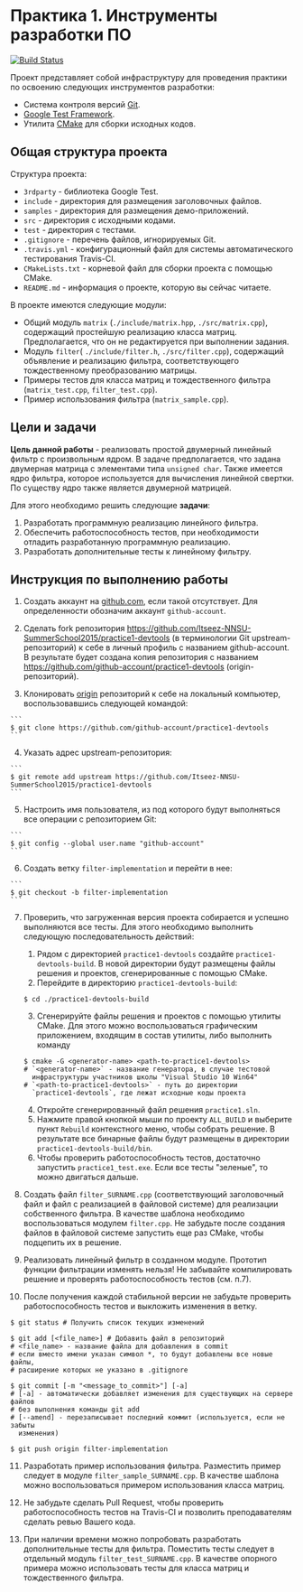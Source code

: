# Практика 1. Инструменты разработки ПО

[![Build Status](https://travis-ci.org/Itseez-NNSU-SummerSchool2015/practice1-devtools.svg)](https://travis-ci.org/Itseez-NNSU-SummerSchool2015/practice1-devtools)

Проект представляет собой инфраструктуру для проведения практики по освоению
следующих инструментов разработки:

  - Система контроля версий [Git](https://git-scm.com/book/en/v2).
  - [Google Test Framework](https://code.google.com/p/googletest).
  - Утилита [CMake](http://www.cmake.org) для сборки исходных кодов.

## Общая структура проекта

Структура проекта:

  - `3rdparty` - библиотека Google Test.
  - `include` - директория для размещения заголовочных файлов.
  - `samples` - директория для размещения демо-приложений.
  - `src` - директория с исходными кодами.
  - `test` - директория с тестами.
  - `.gitignore` - перечень файлов, игнорируемых Git.
  - `.travis.yml` - конфигурационный файл для системы автоматического тестирования Travis-CI.
  - `CMakeLists.txt` - корневой файл для сборки проекта с помощью CMake.
  - `README.md` - информация о проекте, которую вы сейчас читаете.

В проекте имеются следующие модули:

  - Общий модуль `matrix` (`./include/matrix.hpp`, `./src/matrix.cpp`),
    содержащий простейшую реализацию класса матриц. Предполагается, что он не
    редактируется при выполнении задания.
  - Модуль `filter`( `./include/filter.h`, `./src/filter.cpp`),
    содержащий объявление и реализацию фильтра, соответствующего тождественному
    преобразованию матрицы.
  - Примеры тестов для класса матриц и тождественного фильтра
    (`matrix_test.cpp`, `filter_test.cpp`).
  - Пример использования фильтра (`matrix_sample.cpp`).

## Цели и задачи

__Цель данной работы__ - реализовать простой двумерный линейный фильтр с
произвольным ядром. В задаче предполагается, что задана двумерная матрица с
элементами типа `unsigned char`. Также имеется ядро фильтра, которое
используется для вычисления линейной свертки. По существу ядро также является
двумерной матрицей.

Для этого необходимо решить следующие __задачи__:

  1. Разработать программную реализацию линейного фильтра.
  2. Обеспечить работоспособность тестов, при необходимости отладить
     разработанную программную реализацию.
  3. Разработать дополнительные тесты к линейному фильтру.

## Инструкция по выполнению работы

  1. Создать аккаунт на [github.com](https://github.com), если такой
     отсутствует. Для определенности обозначим аккаунт ```github-account```.

  2. Сделать fork репозитория
     <https://github.com/Itseez-NNSU-SummerSchool2015/practice1-devtools> (в
     терминологии Git upstream-репозиторий) к себе в личный профиль с названием
     github-account. В результате будет создана копия репозитория с названием
     <https://github.com/github-account/practice1-devtools>
     (origin-репозиторий).

  3. Клонировать [origin][origin] репозиторий к себе на локальный компьютер,
     воспользовавшись следующей командой:

    ```
    $ git clone https://github.com/github-account/practice1-devtools
    ```

  4. Указать адрес upstream-репозитория:

    ```
    $ git remote add upstream https://github.com/Itseez-NNSU-SummerSchool2015/practice1-devtools
    ```

  5. Настроить имя пользователя, из под которого будут выполняться все операции
     с репозиторием Git:

    ```
    $ git config --global user.name "github-account"
    ```

  6. Создать ветку `filter-implementation` и перейти в нее:

    ```
    $ git checkout -b filter-implementation
    ```

  7. Проверить, что загруженная версия проекта собирается и успешно выполняются
     все тесты. Для этого необходимо выполнить следующую последовательность
     действий:
     1. Рядом с директорией `practice1-devtools` создайте
        `practice1-devtools-build`. В новой директории будут размещены файлы
        решения и проектов, сгенерированные с помощью CMake.
     2. Перейдите в директорию `practice1-devtools-build`:

      ```
      $ cd ./practice1-devtools-build
      ```

     3. Сгенерируйте файлы решения и проектов с помощью утилиты CMake. Для этого
        можно воспользоваться графическим приложением, входящим в состав
        утилиты, либо выполнить команду

      ```
      $ cmake -G <generator-name> <path-to-practice1-devtools>
      # `<generator-name>` - название генератора, в случае тестовой
        инфраструктуры участников школы "Visual Studio 10 Win64"
      # `<path-to-practice1-devtools>` - путь до директории
        `practice1-devtools`, где лежат исходные коды проекта
      ```

     4. Откройте сгенерированный файл решения `practice1.sln`.
     5. Нажмите правой кнопкой мыши по проекту `ALL_BUILD` и выберите пункт
        `Rebuild` контекстного меню, чтобы собрать решение. В результате все
        бинарные файлы будут размещены в директории
        `practice1-devtools-build/bin`.
     6. Чтобы проверить работоспособность тестов, достаточно запустить
        `practice1_test.exe`. Если все тесты "зеленые", то можно двигаться
        дальше.

  8. Создать файл `filter_SURNAME.cpp` (соответствующий заголовочный файл и
     файл с реализацией в файловой системе) для реализации собственного фильтра.
     В качестве шаблона необходимо воспользоваться модулем `filter.cpp`. Не
     забудьте после создания файлов в файловой системе запустить еще раз CMake,
     чтобы подцепить их в решение.

  9. Реализовать линейный фильтр в созданном модуле. Прототип функции фильтрации
     изменять нельзя! Не забывайте компилировать решение и проверять
     работоспособность тестов (см. п.7).

  10. После получения каждой стабильной версии не забудьте проверить
      работоспособность тестов и выкложить изменения в ветку.

  ```
  $ git status # Получить список текущих изменений
  
  $ git add [<file_name>] # Добавить файл в репозиторий
  # <file_name> - название файла для добавления в commit
  # если вместо имени указан символ *, то будут добавлены все новые файлы, 
  # расширение которых не указано в .gitignore
  
  $ git commit [-m "<message_to_commit>"] [-a]
  # [-a] - автоматически добавляет изменения для существующих на сервере файлов
  # без выполнения команды git add
  # [--amend] - перезаписывает последний коммит (используется, если не забыты
    изменения)
  
  $ git push origin filter-implementation
  ```

  11. Разработать пример использования фильтра. Разместить пример следует в
      модуле `filter_sample_SURNAME.cpp`. В качестве шаблона можно
      воспользоваться примером использования класса матриц.

  12. Не забудьте сделать Pull Request, чтобы проверить работоспособность тестов
      на Travis-CI и позволить преподавателям сделать ревью Вашего кода.

  13. При наличии времени можно попробовать разработать дополнительные тесты
      для фильтра. Поместить тесты следует в отдельный модуль
      `filter_test_SURNAME.cpp`. В качестве опорного примера можно использовать
      тесты для класса матриц и тождественного фильтра.

<!-- LINKS -->

[origin]: https://github.com/github-account/practice1-devtools
